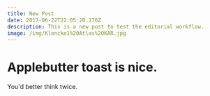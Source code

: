 ```yaml
---
title: New Post
date: 2017-06-22T22:05:20.176Z
description: This is a new post to test the editorial workflow.
image: /img/Klencke1%20Atlas%20KAR.jpg
---
```

# Applebutter toast is nice.

You'd better think twice.
